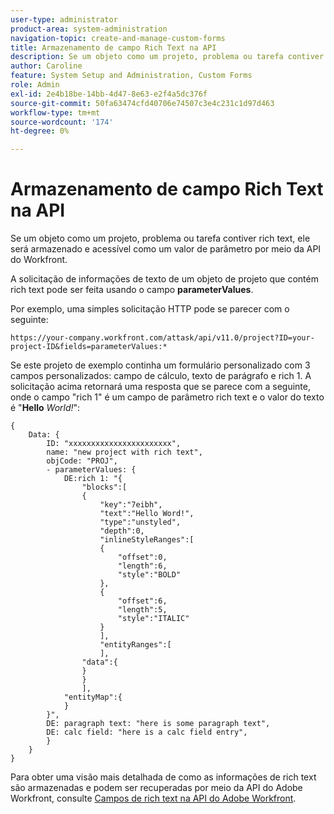 ```yaml
---
user-type: administrator
product-area: system-administration
navigation-topic: create-and-manage-custom-forms
title: Armazenamento de campo Rich Text na API
description: Se um objeto como um projeto, problema ou tarefa contiver rich text, ele será armazenado e acessível como um valor de parâmetro por meio da API do Workfront.
author: Caroline
feature: System Setup and Administration, Custom Forms
role: Admin
exl-id: 2e4b18be-14bb-4d47-8e63-e2f4a5dc376f
source-git-commit: 50fa63474cfd40706e74507c3e4c231c1d97d463
workflow-type: tm+mt
source-wordcount: '174'
ht-degree: 0%

---
```


# Armazenamento de campo Rich Text na API

Se um objeto como um projeto, problema ou tarefa contiver rich text, ele será armazenado e acessível como um valor de parâmetro por meio da API do Workfront.

A solicitação de informações de texto de um objeto de projeto que contém rich text pode ser feita usando o campo **parameterValues**.

Por exemplo, uma simples solicitação HTTP pode se parecer com o seguinte:

`https://your-company.workfront.com/attask/api/v11.0/project?ID=your-project-ID&fields=parameterValues:*`

Se este projeto de exemplo continha um formulário personalizado com 3 campos personalizados: campo de cálculo, texto de parágrafo e rich 1. A solicitação acima retornará uma resposta que se parece com a seguinte, onde o campo &quot;rich 1&quot; é um campo de parâmetro rich text e o valor do texto é &quot;**Hello** *World!*&quot;:

```
{
    Data: {
        ID: "xxxxxxxxxxxxxxxxxxxxxxx",
        name: "new project with rich text",
        objCode: "PROJ",
        - parameterValues: {
            DE:rich 1: "{
                "blocks":[
                {
                    "key":"7eibh",
                    "text":"Hello Word!",
                    "type":"unstyled",
                    "depth":0,
                    "inlineStyleRanges":[
                    {
                        "offset":0,
                        "length":6,
                        "style":"BOLD"
                    },
                    {
                        "offset":6,
                        "length":5,
                        "style":"ITALIC"
                    }
                    ],
                    "entityRanges":[
                    ],
                "data":{
                }
                }
                ],
            "entityMap":{
            }
        }",
        DE: paragraph text: "here is some paragraph text",
        DE: calc field: "here is a calc field entry",
        }
    }
}
```

Para obter uma visão mais detalhada de como as informações de rich text são armazenadas e podem ser recuperadas por meio da API do Adobe Workfront, consulte [Campos de rich text na API do Adobe Workfront](../../../wf-api/general/rich-text-field-api.md).
